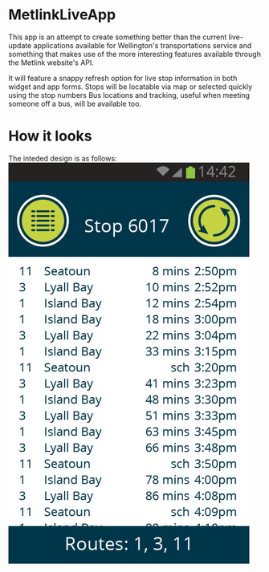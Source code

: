 # MetlinkLiveApp

This app is an attempt to create something better than the current live-update applications available for Wellington's transportations service and something that makes use of the more interesting features available through the Metlink website's API.

It will feature a snappy refresh option for live stop information in both widget and app forms.
Stops will be locatable via map or selected quickly using the stop numbers
Bus locations and tracking, useful when meeting someone off a bus, will be available too.

# How it looks

The inteded design is as follows:
![Real time stop information](https://github.com/serendipiddy/MetlinkLiveApp/blob/master/visual_design/bus_app-10.jpg)

